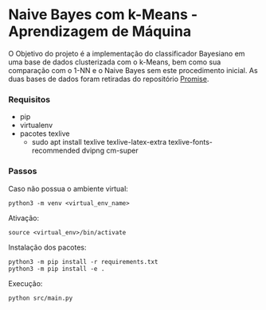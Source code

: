 # Naive Bayes com k-Means  - Aprendizagem de Máquina

O Objetivo do projeto é a implementação do classificador Bayesiano em uma base de dados clusterizada com o k-Means, bem como sua comparação com o 1-NN e o Naive Bayes sem este procedimento inicial. As duas bases de dados foram retiradas do repositório [Promise](http://promise.site.uottawa.ca/SERepository/datasets-page.html).

### Requisitos

- pip
- virtualenv
- pacotes texlive
  - sudo apt install texlive texlive-latex-extra texlive-fonts-recommended dvipng cm-super


### Passos

Caso não possua o ambiente virtual:

```
python3 -m venv <virtual_env_name>
```

Ativação:

```
source <virtual_env>/bin/activate
```

Instalação dos pacotes:

```
python3 -m pip install -r requirements.txt
python3 -m pip install -e .
```

Execução:

```
python src/main.py
```